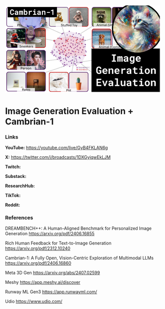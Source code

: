 ![thumbnail](thumbnail.png)

# Image Generation Evaluation + Cambrian-1

### Links

**YouTube:** https://youtube.com/live/GyB4FKLAN6g

**X:** https://twitter.com/i/broadcasts/1DXGyjqwEkLJM

**Twitch:**

**Substack:**

**ResearchHub:**

**TikTok:**

**Reddit:**

### References

DREAMBENCH++: A Human-Aligned Benchmark for Personalized Image Generation
https://arxiv.org/pdf/2406.16855

Rich Human Feedback for Text-to-Image Generation
https://arxiv.org/pdf/2312.10240

Cambrian-1: A Fully Open, Vision-Centric Exploration of Multimodal LLMs
https://arxiv.org/pdf/2406.16860

Meta 3D Gen
https://arxiv.org/abs/2407.02599

Meshy
https://app.meshy.ai/discover

Runway ML Gen3
https://app.runwayml.com/

Udio
https://www.udio.com/
